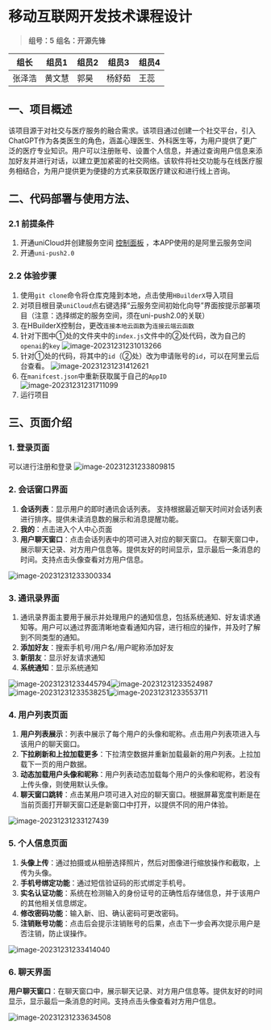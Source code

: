 # 移动互联网开发技术课程设计

> **组号：5**
> **组名：开源先锋**

| 组长   | 组员1  | 组员2 | 组员3  | 组员4 |
| ------ | ------ | ----- | ------ | ----- |
| 张泽浩 | 黄文慧 | 郭昊  | 杨舒茹 | 王蕊  |

## 一、项目概述

​       该项目源于对社交与医疗服务的融合需求。该项目通过创建一个社交平台，引入ChatGPT作为各类医生的角色，涵盖心理医生、外科医生等，为用户提供了更广泛的医疗专业知识。用户可以注册账号、设置个人信息，并通过查询用户信息来添加好友并进行对话，以建立更加紧密的社交网络。该软件将社交功能与在线医疗服务相结合，为用户提供更为便捷的方式来获取医疗建议和进行线上咨询。

## 二、代码部署与使用方法、

### 2.1 前提条件

1. 开通uniCloud并创建服务空间 [控制面板](https://unicloud.dcloud.net.cn/)  ，本APP使用的是阿里云服务空间
2. 开通`uni-push2.0`

### 2.2 体验步骤

1. 使用`git clone`命令将仓库克隆到本地，点击使用`HBuilderX`导入项目
2. 对项目根目录`uniCloud`点右键选择“云服务空间初始化向导”界面按提示部署项目（注意：选择绑定的服务空间，须在uni-push2.0的关联）
3. 在HBuilderX控制台，更改`连接本地云函数`为`连接云端云函数`
4. 针对下图中①处的文件夹中的``index.js``文件中的②处代码，改为自己的``openai``的`key`
   ![image-20231231231013266](README/image-20231231231013266.png)
5. 针对①处的代码，将其中的`id`（②处）改为申请账号的`id`，可以在阿里云后台查看。
   ![image-20231231231412621](README/image-20231231231412621.png)
6. 在`manifcest.json`中重新获取属于自己的``AppID``
   ![image-20231231231711099](README/image-20231231231711099.png)
7. 运行项目

## 三、页面介绍

### 1. 登录页面

可以进行注册和登录
![image-20231231233809815](README/image-20231231233809815.png)

### 2. 会话窗口界面

1. **会话列表**：显示用户的即时通讯会话列表。
   支持根据最近聊天时间对会话列表进行排序。提供未读消息数的展示和消息提醒功能。
2. **我的**：点击进入个人中心页面
3. **用户聊天窗口**：点击会话列表中的项可进入对应的聊天窗口。
   在聊天窗口中，展示聊天记录、对方用户信息等。提供友好的时间显示，显示最后一条消息的时间。支持点击头像查看对方用户信息。

![image-20231231233300334](README/image-20231231233300334.png)

### 3. 通讯录界面

1. 通讯录界面主要用于展示并处理用户的通知信息，包括系统通知、好友请求通知等。用户可以通过界面清晰地查看通知内容，进行相应的操作，并及时了解到不同类型的通知。
2. **添加好友**：搜索手机号/用户名/用户昵称添加好友
3. **新朋友**：显示好友请求通知
4. **系统通知**：显示系统通知

![image-20231231233445794](README/image-20231231233445794.png)![image-20231231233524987](README/image-20231231233524987.png)![image-20231231233538251](README/image-20231231233538251.png)![image-20231231233553711](README/image-20231231233553711.png)

### 4. 用户列表页面

1. **用户列表展示**：列表中展示了每个用户的头像和昵称。点击用户列表项进入与该用户的聊天窗口。
2. **下拉刷新和上拉加载更多**：下拉清空数据并重新加载最新的用户列表。上拉加载下一页的用户数据。
3. **动态加载用户头像和昵称**：用户列表动态加载每个用户的头像和昵称，若没有上传头像，则使用默认头像。
4. **聊天窗口跳转**：点击某用户项可进入对应的聊天窗口。根据屏幕宽度判断是在当前页面打开聊天窗口还是新窗口中打开，以提供不同的用户体验。

![image-20231231233127439](README/image-20231231233127439.png)

### 5. 个人信息页面

1. **头像上传**：通过拍摄或从相册选择照片，然后对图像进行缩放操作和截取，上传为头像。
2. **手机号绑定功能**：通过短信验证码的形式绑定手机号。
3. **实名认证功能**：系统在检测输入的身份证号的正确性后存储信息，并于该用户的其他相关信息绑定。
4. **修改密码功能**：输入新、旧、确认密码可更改密码。
5. **注销账号功能**：点击后会提示注销账号的后果，点击下一步会再次提示用户是否注销，防止误操作。

![image-20231231233414040](README/image-20231231233414040.png)

### 6. 聊天界面

**用户聊天窗口**：在聊天窗口中，展示聊天记录、对方用户信息等。提供友好的时间显示，显示最后一条消息的时间。支持点击头像查看对方用户信息。

![image-20231231233634508](README/image-20231231233634508.png)
